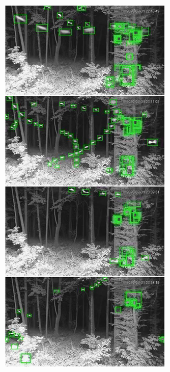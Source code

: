 ![20200731-224059-231104](in/20200731/20200731-224059-231104_0_.jpg)
![20200731-231109-234114](in/20200731/20200731-231109-234114_0_.jpg)
![20200731-234119-000004](in/20200731/20200731-234119-000004_0_.jpg)
![20200801-000009-003014](in/20200801/20200801-000009-003014_0_.jpg)
